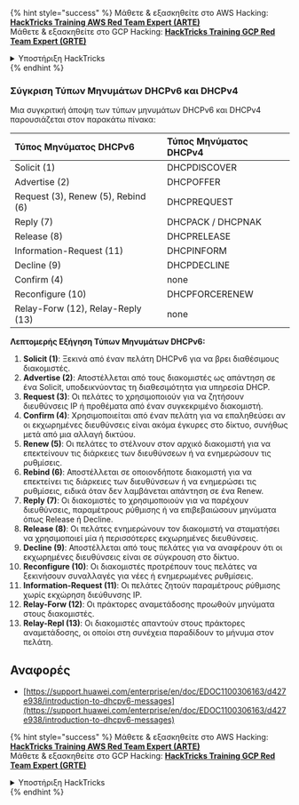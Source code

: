 {% hint style="success" %}
Μάθετε & εξασκηθείτε στο AWS Hacking:<img src="/.gitbook/assets/arte.png" alt="" data-size="line">[**HackTricks Training AWS Red Team Expert (ARTE)**](https://training.hacktricks.xyz/courses/arte)<img src="/.gitbook/assets/arte.png" alt="" data-size="line">\
Μάθετε & εξασκηθείτε στο GCP Hacking: <img src="/.gitbook/assets/grte.png" alt="" data-size="line">[**HackTricks Training GCP Red Team Expert (GRTE)**<img src="/.gitbook/assets/grte.png" alt="" data-size="line">](https://training.hacktricks.xyz/courses/grte)

<details>

<summary>Υποστήριξη HackTricks</summary>

* Ελέγξτε τα [**σχέδια συνδρομής**](https://github.com/sponsors/carlospolop)!
* **Εγγραφείτε στην** 💬 [**ομάδα Discord**](https://discord.gg/hRep4RUj7f) ή στην [**ομάδα telegram**](https://t.me/peass) ή **ακολουθήστε** μας στο **Twitter** 🐦 [**@hacktricks\_live**](https://twitter.com/hacktricks\_live)**.**
* **Μοιραστείτε κόλπα hacking υποβάλλοντας PRs στα** [**HackTricks**](https://github.com/carlospolop/hacktricks) και [**HackTricks Cloud**](https://github.com/carlospolop/hacktricks-cloud) github repos.

</details>
{% endhint %}

### Σύγκριση Τύπων Μηνυμάτων DHCPv6 και DHCPv4
Μια συγκριτική άποψη των τύπων μηνυμάτων DHCPv6 και DHCPv4 παρουσιάζεται στον παρακάτω πίνακα:

| Τύπος Μηνύματος DHCPv6 | Τύπος Μηνύματος DHCPv4 |
|:-------------------|:-------------------|
| Solicit (1) | DHCPDISCOVER |
| Advertise (2) | DHCPOFFER |
| Request (3), Renew (5), Rebind (6) | DHCPREQUEST |
| Reply (7) | DHCPACK / DHCPNAK |
| Release (8) | DHCPRELEASE |
| Information-Request (11) | DHCPINFORM |
| Decline (9) | DHCPDECLINE |
| Confirm (4) | none |
| Reconfigure (10) | DHCPFORCERENEW |
| Relay-Forw (12), Relay-Reply (13) | none |

**Λεπτομερής Εξήγηση Τύπων Μηνυμάτων DHCPv6:**

1. **Solicit (1)**: Ξεκινά από έναν πελάτη DHCPv6 για να βρει διαθέσιμους διακομιστές.
2. **Advertise (2)**: Αποστέλλεται από τους διακομιστές ως απάντηση σε ένα Solicit, υποδεικνύοντας τη διαθεσιμότητα για υπηρεσία DHCP.
3. **Request (3)**: Οι πελάτες το χρησιμοποιούν για να ζητήσουν διευθύνσεις IP ή προθέματα από έναν συγκεκριμένο διακομιστή.
4. **Confirm (4)**: Χρησιμοποιείται από έναν πελάτη για να επαληθεύσει αν οι εκχωρημένες διευθύνσεις είναι ακόμα έγκυρες στο δίκτυο, συνήθως μετά από μια αλλαγή δικτύου.
5. **Renew (5)**: Οι πελάτες το στέλνουν στον αρχικό διακομιστή για να επεκτείνουν τις διάρκειες των διευθύνσεων ή να ενημερώσουν τις ρυθμίσεις.
6. **Rebind (6)**: Αποστέλλεται σε οποιονδήποτε διακομιστή για να επεκτείνει τις διάρκειες των διευθύνσεων ή να ενημερώσει τις ρυθμίσεις, ειδικά όταν δεν λαμβάνεται απάντηση σε ένα Renew.
7. **Reply (7)**: Οι διακομιστές το χρησιμοποιούν για να παρέχουν διευθύνσεις, παραμέτρους ρύθμισης ή να επιβεβαιώσουν μηνύματα όπως Release ή Decline.
8. **Release (8)**: Οι πελάτες ενημερώνουν τον διακομιστή να σταματήσει να χρησιμοποιεί μία ή περισσότερες εκχωρημένες διευθύνσεις.
9. **Decline (9)**: Αποστέλλεται από τους πελάτες για να αναφέρουν ότι οι εκχωρημένες διευθύνσεις είναι σε σύγκρουση στο δίκτυο.
10. **Reconfigure (10)**: Οι διακομιστές προτρέπουν τους πελάτες να ξεκινήσουν συναλλαγές για νέες ή ενημερωμένες ρυθμίσεις.
11. **Information-Request (11)**: Οι πελάτες ζητούν παραμέτρους ρύθμισης χωρίς εκχώρηση διεύθυνσης IP.
12. **Relay-Forw (12)**: Οι πράκτορες αναμετάδοσης προωθούν μηνύματα στους διακομιστές.
13. **Relay-Repl (13)**: Οι διακομιστές απαντούν στους πράκτορες αναμετάδοσης, οι οποίοι στη συνέχεια παραδίδουν το μήνυμα στον πελάτη.

## Αναφορές
* [https://support.huawei.com/enterprise/en/doc/EDOC1100306163/d427e938/introduction-to-dhcpv6-messages](https://support.huawei.com/enterprise/en/doc/EDOC1100306163/d427e938/introduction-to-dhcpv6-messages)


{% hint style="success" %}
Μάθετε & εξασκηθείτε στο AWS Hacking:<img src="/.gitbook/assets/arte.png" alt="" data-size="line">[**HackTricks Training AWS Red Team Expert (ARTE)**](https://training.hacktricks.xyz/courses/arte)<img src="/.gitbook/assets/arte.png" alt="" data-size="line">\
Μάθετε & εξασκηθείτε στο GCP Hacking: <img src="/.gitbook/assets/grte.png" alt="" data-size="line">[**HackTricks Training GCP Red Team Expert (GRTE)**<img src="/.gitbook/assets/grte.png" alt="" data-size="line">](https://training.hacktricks.xyz/courses/grte)

<details>

<summary>Υποστήριξη HackTricks</summary>

* Ελέγξτε τα [**σχέδια συνδρομής**](https://github.com/sponsors/carlospolop)!
* **Εγγραφείτε στην** 💬 [**ομάδα Discord**](https://discord.gg/hRep4RUj7f) ή στην [**ομάδα telegram**](https://t.me/peass) ή **ακολουθήστε** μας στο **Twitter** 🐦 [**@hacktricks\_live**](https://twitter.com/hacktricks\_live)**.**
* **Μοιραστείτε κόλπα hacking υποβάλλοντας PRs στα** [**HackTricks**](https://github.com/carlospolop/hacktricks) και [**HackTricks Cloud**](https://github.com/carlospolop/hacktricks-cloud) github repos.

</details>
{% endhint %}

